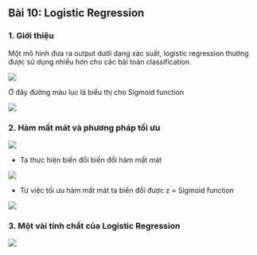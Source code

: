 ## Bài 10: Logistic Regression

### 1. Giới thiệu

Một mô hình đưa ra output dưới dạng xác suất, logistic regression thường được sử dụng nhiều hơn cho các bài toán classification.

<img src = "[img]https://i.imgur.com/yZnrBLQ.png[/img]" />

Ở đây đường màu lục là biểu thị cho Sigmoid function

<img src = "[img]https://i.imgur.com/KSUPkGI.png[/img]" />

### 2. Hàm mất mát và phương pháp tối ưu

<img src ="[img]https://i.imgur.com/s1HoOXl.png[/img]" />

- Ta thực hiện biến đổi biến đổi hàm mất mát
<img src = "[img]https://i.imgur.com/Pp6Mdkl.png[/img]" />

- Từ việc tối ưu hàm mất mát ta biến đổi được z = Sigmoid function
<img src = "[img]https://i.imgur.com/sPrNfpJ.png[/img]" />

### 3. Một vài tính chất của Logistic Regression

<img src = "[img]https://i.imgur.com/RX1ycph.png[/img]" />


